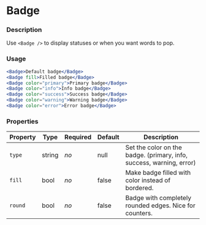 # Badge

### Description
Use `<Badge />` to display statuses or when you want words to pop.

### Usage
```jsx
<Badge>Default badge</Badge>
<Badge fill>Filled badge</Badge>
<Badge color="primary">Primary badge</Badge>
<Badge color="info">Info badge</Badge>
<Badge color="success">Success badge</Badge>
<Badge color="warning">Warning badge</Badge>
<Badge color="error">Error badge</Badge>
```

### Properties
| Property | Type | Required | Default | Description |
| --- | --- | --- | --- | --- |
| `type` | string | *no* | null | Set the color on the badge. (primary, info, success, warning, error) |
| `fill` | bool | *no* | false | Make badge filled with color instead of bordered. |
| `round` | bool | *no* | false | Badge with completely rounded edges. Nice for counters. |
